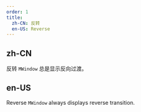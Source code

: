 ```yaml
---
order: 1
title:
  zh-CN: 反转
  en-US: Reverse
---
```


## zh-CN

反转 `MWindow` 总是显示反向过渡。

## en-US

Reverse `MWindow` always displays reverse transition.
